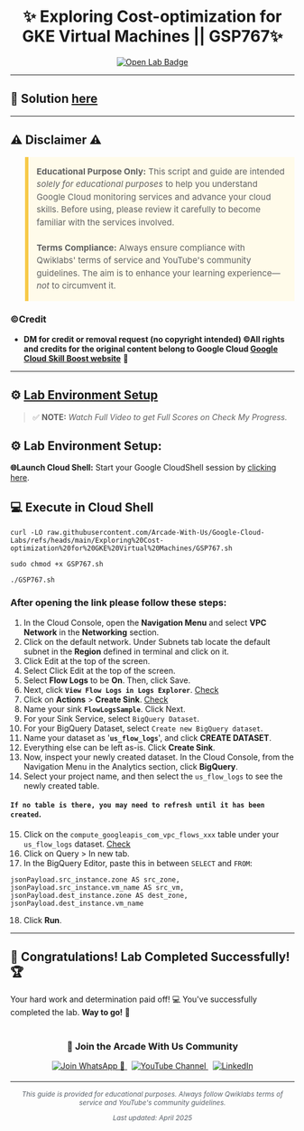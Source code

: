 <h1 align="center">
✨ Exploring Cost-optimization for GKE Virtual Machines || GSP767✨
</h1>

<div align="center">
  <a href="https://www.cloudskillsboost.google/focuses/15577?parent=catalog" target="_blank" rel="noopener noreferrer">
    <img src="https://img.shields.io/badge/Open_Lab-Cloud_Skills_Boost-4285F4?style=for-the-badge&logo=google&logoColor=white&labelColor=34A853" alt="Open Lab Badge">
  </a>
</div>

---

## 🔑 Solution [here]()

---

## ⚠️ Disclaimer ⚠️

<blockquote style="background-color: #fffbea; border-left: 6px solid #f7c948; padding: 1em; font-size: 15px; line-height: 1.5;">
  <strong>Educational Purpose Only:</strong> This script and guide are intended <em>solely for educational purposes</em> to help you understand Google Cloud monitoring services and advance your cloud skills. Before using, please review it carefully to become familiar with the services involved.
  <br><br>
  <strong>Terms Compliance:</strong> Always ensure compliance with Qwiklabs' terms of service and YouTube's community guidelines. The aim is to enhance your learning experience—<em>not</em> to circumvent it.
</blockquote>

### ©Credit
- **DM for credit or removal request (no copyright intended) ©All rights and credits for the original content belong to Google Cloud [Google Cloud Skill Boost website](https://www.cloudskillsboost.google/)** 🙏

---

## ⚙️ <ins>Lab Environment Setup</ins>

> ✅ **NOTE:** *Watch Full Video to get Full Scores on Check My Progress.*

## ⚙️ Lab Environment Setup:

**🌐Launch Cloud Shell:**
Start your Google CloudShell session by [clicking here](https://console.cloud.google.com/home/dashboard?project=&pli=1&cloudshell=true).

## 💻 **Execute in Cloud Shell** 
```
curl -LO raw.githubusercontent.com/Arcade-With-Us/Google-Cloud-Labs/refs/heads/main/Exploring%20Cost-optimization%20for%20GKE%20Virtual%20Machines/GSP767.sh

sudo chmod +x GSP767.sh

./GSP767.sh
```

### After opening the link please follow these steps:
1. In the Cloud Console, open the **Navigation Menu** and select **VPC Network** in the **Networking** section.
2. Click on the default network. Under Subnets tab locate the default subnet in the **Region** defined in terminal and click on it.
3. Click Edit at the top of the screen.
4. Select Click Edit at the top of the screen.
5. Select **Flow Logs** to be **On**. Then, click Save.
6. Next, click **`View Flow Logs in Logs Explorer`**.
[Check](https://cdn.qwiklabs.com/xFI8yhMOxwEucp1R5py3R6jDFuUkR%2FP5XmZQ9bdJfgs%3D)
7. Click on **Actions** > **Create Sink**.
[Check](https://cdn.qwiklabs.com/cSR9%2FGXOiDMFUvOBLXf9YlCW4r9TMdJKE%2BS%2BVi0cTu4%3D)
8. Name your sink **`FlowLogsSample`**. Click Next.
9. For your Sink Service, select `BigQuery Dataset`.
10. For your BigQuery Dataset, select `Create new BigQuery dataset`.
11. Name your dataset as '**`us_flow_logs`**', and click **CREATE DATASET**.
12. Everything else can be left as-is. Click **Create Sink**.
13. Now, inspect your newly created dataset. In the Cloud Console, from the Navigation Menu in the Analytics section, click **BigQuery**.
14. Select your project name, and then select the `us_flow_logs` to see the newly created table.
#### **`If no table is there, you may need to refresh until it has been created`**.
15. Click on the `compute_googleapis_com_vpc_flows_xxx` table under your `us_flow_logs` dataset.
[Check](https://cdn.qwiklabs.com/uwtUC8ICO7mh8nZe3m%2B13Ekzf8nOyqcOVZRPp3Arf%2Bk%3D)
16. Click on Query > In new tab.
17. In the BigQuery Editor, paste this in between `SELECT` and `FROM`:
```
jsonPayload.src_instance.zone AS src_zone, jsonPayload.src_instance.vm_name AS src_vm, jsonPayload.dest_instance.zone AS dest_zone, jsonPayload.dest_instance.vm_name
```
18. Click **Run**.
---

## 🎉 **Congratulations! Lab Completed Successfully!** 🏆  

Your hard work and determination paid off! 💻
You've successfully completed the lab. **Way to go!** 🚀


<div align="center" style="padding: 5px;">
  <h3>📱 Join the Arcade With Us Community</h3>
  
  <a href="https://chat.whatsapp.com/KN3NvYNTJvU5xMCVTORJtS">
    <img src="https://img.shields.io/badge/Join_WhatsApp-25D366?style=for-the-badge&logo=whatsapp&logoColor=white" alt="Join WhatsApp 👥">
  </a>
  &nbsp;
  <a href="https://youtube.com/@arcadewithus_we?si=yeEby5M3k40gdX4l">
    <img src="https://img.shields.io/badge/Subscribe-Arcade%20With%20Us-FF0000?style=for-the-badge&logo=youtube&logoColor=white" alt="YouTube Channel">
  </a>
  &nbsp;
  <a href="https://www.linkedin.com/in/tripti-gupta-a28a6832b/">
    <img src="https://img.shields.io/badge/LINKEDIN-Tripti%20Gupta-0077B5?style=for-the-badge&logo=linkedin&logoColor=white" alt="LinkedIn">
</a>


</div>

---

<div align="center">
  <p style="font-size: 12px; color: #586069;">
    <em>This guide is provided for educational purposes. Always follow Qwiklabs terms of service and YouTube's community guidelines.</em>
  </p>
  <p style="font-size: 12px; color: #586069;">
    <em>Last updated: April 2025</em>
  </p>
</div>
